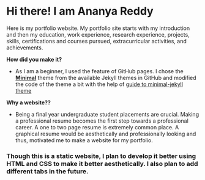 # Hi there! I am Ananya Reddy
Here is my portfolio website. My portfolio site starts with my introduction and then my education, work experience, research experience, projects, skills, certifications and courses pursued, extracurricular activities, and achievements.

**How did you make it?**
- As I am a beginner, I used the feature of GitHub pages. I chose the [**Minimal**](/images/minimal.png) theme from the available Jekyll themes in GitHub and modified the code of the theme a bit with the help of [guide to minimal-jekyll theme](https://github.com/pages-themes/minimal)

**Why a website??**
- Being a final year undergraduate student placements are crucial. Making a professional resume becomes the first step towards a professional career. A one to two page resume is extremely common place. A graphical resume would be aesthetically and professionally looking and thus, motivated me to make a website for my portfolio.

### Though this is a static website, I plan to develop it better using HTML and CSS to make it better aesthetically. I also plan to add different tabs in the future.
